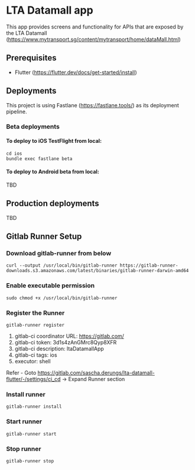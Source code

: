 # LTA Datamall app

This app provides screens and functionality for APIs that are exposed by the LTA Datamall (https://www.mytransport.sg/content/mytransport/home/dataMall.html)

## Prerequisites

- Flutter (https://flutter.dev/docs/get-started/install)

## Deployments

This project is using Fastlane (https://fastlane.tools/) as its deployment pipeline.

### Beta deployments

#### To deploy to iOS TestFlight from local:

```
cd ios
bundle exec fastlane beta
```

#### To deploy to Android beta from local:

TBD

## Production deployments

TBD

## Gitlab Runner Setup

### Download gitlab-runner from below

```
curl --output /usr/local/bin/gitlab-runner https://gitlab-runner-downloads.s3.amazonaws.com/latest/binaries/gitlab-runner-darwin-amd64
```

### Enable executable permission

```
sudo chmod +x /usr/local/bin/gitlab-runner
```

### Register the Runner

```
gitlab-runner register
```

1. gitlab-ci coordinator URL: https://gitlab.com/
2. gitlab-ci token: 3d1s4zAnGMrc8Qyp8XFR
3. gitlab-ci description: ltaDatamallApp
4. gitlab-ci tags: ios
5. executor: shell

Refer -
Goto https://gitlab.com/sascha.derungs/lta-datamall-flutter/-/settings/ci_cd -> Expand Runner section

### Install runner

```
gitlab-runner install
```

### Start runner

```
gitlab-runner start
```

### Stop runner

```
gitlab-runner stop
```
